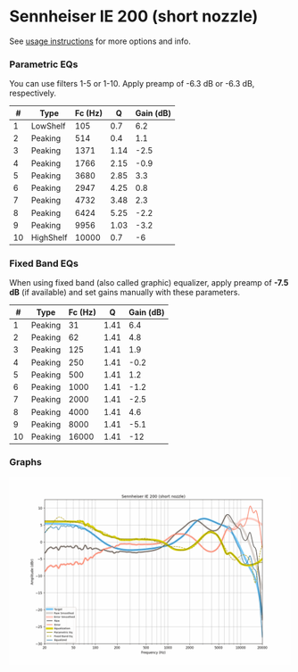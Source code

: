 # Sennheiser IE 200 (short nozzle)
See [usage instructions](https://github.com/jaakkopasanen/AutoEq#usage) for more options and info.

### Parametric EQs
You can use filters 1-5 or 1-10. Apply preamp of -6.3 dB or -6.3 dB, respectively.

|   # | Type      |   Fc (Hz) |    Q |   Gain (dB) |
|-----|-----------|-----------|------|-------------|
|   1 | LowShelf  |       105 | 0.7  |         6.2 |
|   2 | Peaking   |       514 | 0.4  |         1.1 |
|   3 | Peaking   |      1371 | 1.14 |        -2.5 |
|   4 | Peaking   |      1766 | 2.15 |        -0.9 |
|   5 | Peaking   |      3680 | 2.85 |         3.3 |
|   6 | Peaking   |      2947 | 4.25 |         0.8 |
|   7 | Peaking   |      4732 | 3.48 |         2.3 |
|   8 | Peaking   |      6424 | 5.25 |        -2.2 |
|   9 | Peaking   |      9956 | 1.03 |        -3.2 |
|  10 | HighShelf |     10000 | 0.7  |        -6   |

### Fixed Band EQs
When using fixed band (also called graphic) equalizer, apply preamp of **-7.5 dB** (if available) and set gains manually with these parameters.

|   # | Type    |   Fc (Hz) |    Q |   Gain (dB) |
|-----|---------|-----------|------|-------------|
|   1 | Peaking |        31 | 1.41 |         6.4 |
|   2 | Peaking |        62 | 1.41 |         4.8 |
|   3 | Peaking |       125 | 1.41 |         1.9 |
|   4 | Peaking |       250 | 1.41 |        -0.2 |
|   5 | Peaking |       500 | 1.41 |         1.2 |
|   6 | Peaking |      1000 | 1.41 |        -1.2 |
|   7 | Peaking |      2000 | 1.41 |        -2.5 |
|   8 | Peaking |      4000 | 1.41 |         4.6 |
|   9 | Peaking |      8000 | 1.41 |        -5.1 |
|  10 | Peaking |     16000 | 1.41 |       -12   |

### Graphs
![](./Sennheiser%20IE%20200%20(short%20nozzle).png)
